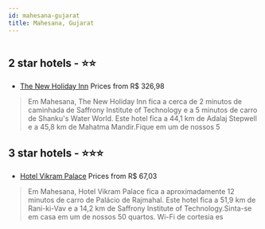 ```yaml
---
id: mahesana-gujarat
title: Mahesana, Gujarat
---
```


<center><img src="https://i.travelapi.com/hotels/67000000/66250000/66240700/66240655/3345245e_z.jpg" alt="" /></center>


##  2 star hotels - ⭐️⭐️

-    [The New Holiday Inn](https://www.hurb.com/br/aud/https://www.hurb.com/br/hotels/mahesana/the-new-holiday-inn-HT-TDW1?cmp=18055) Prices from R$ 326,98
   > Em Mahesana, The New Holiday Inn fica a cerca de 2 minutos de caminhada de Saffrony Institute of Technology e a 5 minutos de carro de Shanku's Water World.  Este hotel fica a 44,1 km de Adalaj Stepwell e a 45,8 km de Mahatma Mandir.Fique em um de nossos 5

##  3 star hotels - ⭐️⭐️⭐️

-    [Hotel Vikram Palace](https://www.hurb.com/br/aud/https://www.hurb.com/br/hotels/mahesana/hotel-vikram-palace-HT-2RWU?cmp=18055) Prices from R$ 67,03
   > Em Mahesana, Hotel Vikram Palace fica a aproximadamente 12 minutos de carro de Palácio de Rajmahal.  Este hotel fica a 51,9 km de Rani-ki-Vav e a 14,2 km de Saffrony Institute of Technology.Sinta-se em casa em um de nossos 50 quartos. Wi-Fi de cortesia es
